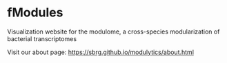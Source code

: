# fModules
Visualization website for the modulome, a cross-species modularization of bacterial transcriptomes

Visit our about page: https://sbrg.github.io/modulytics/about.html
